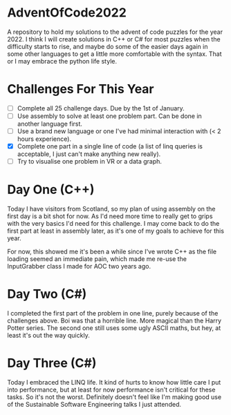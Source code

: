 # AdventOfCode2022
A repository to hold my solutions to the advent of code puzzles for the year 2022. I think I will create solutions in C++ or C# for most puzzles when the difficulty starts to rise, and maybe do some of the easier days again in some other languages to get a little more comfortable with the syntax. That or I may embrace the python life style.

# Challenges For This Year
- [ ] Complete all 25 challenge days. Due by the 1st of January.
- [ ] Use assembly to solve at least one problem part. Can be done in another language first.
- [ ] Use a brand new language or one I've had minimal interaction with (< 2 hours experience).
- [x] Complete one part in a single line of code (a list of linq queries is acceptable, I just can't make anything new really).
- [ ] Try to visualise one problem in VR or a data graph.

# Day One (C++)
Today I have visitors from Scotland, so my plan of using assembly on the first day is a bit shot for now. As I'd need more time to really get to grips with the very basics I'd need for this challenge. 
I may come back to do the first part at least in assembly later, as it's one of my goals to achieve for this year.

For now, this showed me it's been a while since I've wrote C++ as the file loading seemed an immediate pain, which made me re-use the InputGrabber class I made for AOC two years ago.

# Day Two (C#)
I completed the first part of the problem in one line, purely because of the challenges above. Boi was that a horrible line. More magical than the Harry Potter series.
The second one still uses some ugly ASCII maths, but hey, at least it's out the way quickly. 

# Day Three (C#)
Today I embraced the LINQ life. It kind of hurts to know how little care I put into performance, but at least for now performance isn't critical for these tasks. So it's not the worst. 
Definitely doesn't feel like I'm making good use of the Sustainable Software Engineering talks I just attended.
